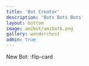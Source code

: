 ```yaml
---
title: 'Bot Creator'
description: 'Bots Bots Bots'
layout: bottom
image: amibot/amibot6.png
gallery: wonderchest
admin: true
---
```

New Bot:
:flip-card